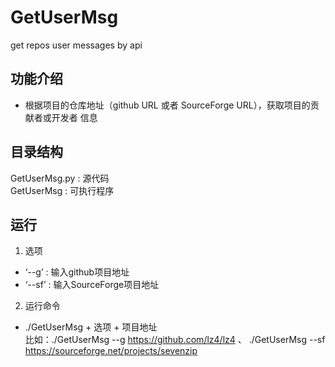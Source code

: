 # GetUserMsg
get repos user messages by api

## 功能介绍
- 根据项目的仓库地址（github URL 或者 SourceForge URL），获取项目的贡献者或开发者 信息

## 目录结构
GetUserMsg.py : 源代码  
GetUserMsg : 可执行程序

## 运行
1. 选项
- ‘--g’ : 输入github项目地址
- ‘--sf’ : 输入SourceForge项目地址
2. 运行命令
- ./GetUserMsg + 选项 + 项目地址   
  比如：./GetUserMsg --g https://github.com/lz4/lz4 、 ./GetUserMsg --sf https://sourceforge.net/projects/sevenzip

